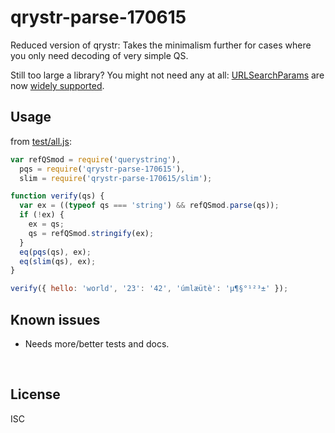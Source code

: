 ﻿
<!--#echo json="package.json" key="name" underline="=" -->
qrystr-parse-170615
===================
<!--/#echo -->

<!--#echo json="package.json" key="description" -->
Reduced version of qrystr: Takes the minimalism further for cases where you
only need decoding of very simple QS.
<!--/#echo -->


Still too large a library? You might not need any at all:
[URLSearchParams][usp-mdn] are now [widely supported][usp-ciu].

  [usp-mdn]: https://developer.mozilla.org/en-US/docs/Web/API/URLSearchParams
  [usp-ciu]: https://caniuse.com/#feat=urlsearchparams


Usage
-----

from [test/all.js](test/all.js):

<!--#include file="test/all.js" start="  //#u" stop="  //#r"
  outdent="  " code="javascript" -->
<!--#verbatim lncnt="17" -->
```javascript
var refQSmod = require('querystring'),
  pqs = require('qrystr-parse-170615'),
  slim = require('qrystr-parse-170615/slim');

function verify(qs) {
  var ex = ((typeof qs === 'string') && refQSmod.parse(qs));
  if (!ex) {
    ex = qs;
    qs = refQSmod.stringify(ex);
  }
  eq(pqs(qs), ex);
  eq(slim(qs), ex);
}

verify({ hello: 'world', '23': '42', 'úmlæütè': 'µ¶§°¹²³±' });
```
<!--/include-->



<!--#toc stop="scan" -->



Known issues
------------

* Needs more/better tests and docs.




&nbsp;

License
-------
<!--#echo json="package.json" key=".license" -->
ISC
<!--/#echo -->
